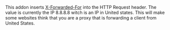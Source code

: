This addon inserts [X-Forwarded-For](http://en.wikipedia.org/wiki/X-Forwarded-For) into the HTTP Request header.
The value is currently the IP 8.8.8.8 witch is an IP in United states. This will make some websites think that you are a proxy that is forwarding a client from United States.
